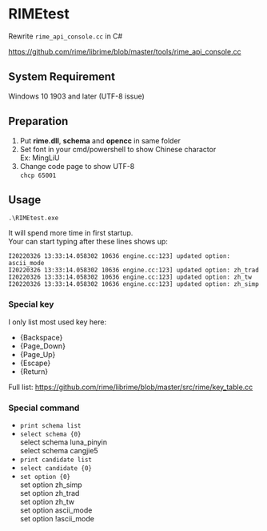 # RIMEtest

Rewrite <code>rime_api_console.cc</code> in C#

https://github.com/rime/librime/blob/master/tools/rime_api_console.cc

## System Requirement
Windows 10 1903 and later (UTF-8 issue)  

## Preparation
1. Put **rime.dll**, **schema** and **opencc** in same folder
2. Set font in your cmd/powershell to show Chinese charactor  
Ex: MingLiU
3. Change code page to show UTF-8  
`chcp 65001`

## Usage
    .\RIMEtest.exe
It will spend more time in first startup.  
Your can start typing after these lines shows up:  

    I20220326 13:33:14.058302 10636 engine.cc:123] updated option: ascii_mode
    I20220326 13:33:14.058302 10636 engine.cc:123] updated option: zh_trad
    I20220326 13:33:14.058302 10636 engine.cc:123] updated option: zh_tw
    I20220326 13:33:14.058302 10636 engine.cc:123] updated option: zh_simp  
### Special key
I only list most used key here:
- {Backspace}
- {Page_Down}
- {Page_Up}
- {Escape}
- {Return}

Full list: https://github.com/rime/librime/blob/master/src/rime/key_table.cc


### Special command
- `print schema list`
- `select schema {0}`  
select schema luna_pinyin  
select schema cangjie5
- `print candidate list`
- `select candidate {0}`
- `set option {0}`  
set option zh_simp  
set option zh_trad  
set option zh_tw  
set option ascii_mode  
set option !ascii_mode

